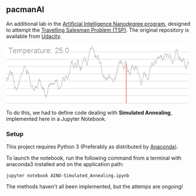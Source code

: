 
## pacmanAI

An additional lab in the [Artificial Intelligence Nanodegree program](https://classroom.udacity.com/nanodegrees/nd889/syllabus), designed to attempt the [Travelling Salesman Problem (TSP)](https://en.wikipedia.org/wiki/Travelling_salesman_problem). The original repository is available from [Udacity](https://github.com/udacity/AIND-Simulated_Annealing).

![](SA_Animation.gif)

To do this, we had to define code dealing with **Simulated Annealing**, implemented here in a Jupyter Notebook. 

### Setup

This project requires Python 3 (Preferably as distributed by [Anaconda](https://www.continuum.io/downloads)).

To launch the notebook, run the following command from a terminal with anaconda3 installed and on the application path:

    jupyter notebook AIND-Simulated_Annealing.ipynb

The methods haven't all been implemented, but the attemps are ongoing!
